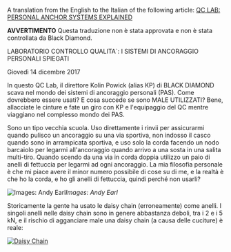 A translation from the English to the Italian of the following article: [QC LAB: PERSONAL ANCHOR SYSTEMS EXPLAINED](
https://eu.blackdiamondequipment.com/en/experience-story?cid=qc-lab-personal-anchor-systems-explained)

**AVVERTIMENTO**
Questa traduzione non è stata approvata e non è stata controllata da Black Diamond.

LABORATORIO CONTROLLO QUALITA`: I SISTEMI DI ANCORAGGIO PERSONALI SPIEGATI

Giovedì 14 dicembre 2017

In questo QC Lab, il direttore Kolin Powick (alias KP) di BLACK DIAMOND scava nel mondo dei sistemi di ancoraggio personali (PAS). Come dovrebbero essere usati? E cosa succede se sono MALE UTILIZZATI? Bene, allacciate le cinture e fate un giro con KP e l'equipaggio del QC mentre viaggiano nel complesso mondo dei PAS.

Sono un tipo vecchia scuola. Uso direttamente i rinvii per assicurarmi quando pulisco un ancoraggio su una via sportiva, non indosso il casco quando sono in arrampicata sportiva, e uso solo la corda facendo un nodo barcaiolo per legarmi all'ancoraggio quando arrivo a una sosta in una salita multi-tiro. Quando scendo da una via in corda doppia utilizzo un paio di anelli di fettuccia per legarmi ad ogni ancoraggio. La mia filosofia personale è che mi piace avere il minor numero possibile di cose su di me, e la realtà è che ho la corda, e ho gli anelli di fettuccia, quindi perché non usarli?

![Images: Andy Earl](https://eu.blackdiamondequipment.com/on/demandware.static/-/Library-Sites-SharedLibrary/default/dwa8f02f04/images/Experience/QC_Lab/personal_anchor_system/PAS.1.jpg)*Images: Andy Earl*

Storicamente la gente ha usato le daisy chain (erroneamente) come anelli. I singoli anelli nelle daisy chain sono in genere abbastanza deboli, tra i 2 e i 5 kN, e il rischio di agganciare male una daisy chain (a causa delle cuciture) è reale:

[![Daisy Chain](https://img.youtube.com/vi/Q0J9dB0AKlU/0.jpg)](https://www.youtube.com/watch?v=Q0J9dB0AKlU "Daisy Chain")

